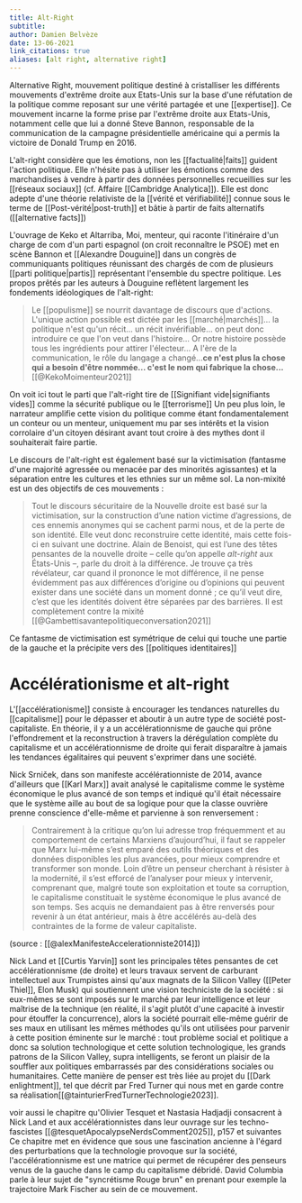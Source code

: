 ```yaml
---
title: Alt-Right
subtitle:
author: Damien Belvèze
date: 13-06-2021
link_citations: true
aliases: [alt right, alternative right]
---
```


Alternative Right, mouvement politique destiné à cristalliser les différents mouvements d'extrême droite aux Etats-Unis sur la base d'une réfutation de la politique comme reposant sur une vérité partagée et une [[expertise]]. 
Ce mouvement incarne la forme prise par l'extrême droite aux Etats-Unis, notamment celle que lui a donné Steve Bannon, responsable de la communication de la campagne présidentielle américaine qui a permis la victoire de Donald Trump en 2016. 

L'alt-right considère que les émotions, non les [[factualité|faits]] guident l'action politique. Elle n'hésite pas à utiliser les émotions comme des marchandises à vendre à partir des données personnelles recueillies sur les [[réseaux sociaux]] (cf. Affaire [[Cambridge Analytica]]). Elle est donc adepte d'une théorie relativiste de la [[vérité et vérifiabilité]] connue sous le terme de [[Post-vérité|post-truth]] et bâtie à partir de faits alternatifs ([[alternative facts]])

L'ouvrage de Keko et Altarriba, Moi, menteur, qui raconte l'itinéraire d'un charge de com d'un parti espagnol (on croit reconnaître le PSOE) met en scène Bannon et [[Alexandre Douguine]] dans un congrès de communiquants politiques réunissant des chargés de com de plusieurs [[parti politique|partis]] représentant l'ensemble du spectre politique. Les propos prêtés par les auteurs à Douguine reflètent largement les fondements idéologiques de l'alt-right: 

> Le [[populisme]] se nourrit davantage de discours que d'actions. L'unique action possible est dictée par les [[marché|marchés]]... la politique n'est qu'un récit... un récit invérifiable... on peut donc introduire ce que l'on veut dans l'histoire... Or notre histoire possède tous les ingrédients pour attirer l'électeur... A l'ère de la communication, le rôle du langage a changé...**ce n'est plus la chose qui a besoin d'être nommée... c'est le nom qui fabrique la chose...** [[@KekoMoimenteur2021]]

On voit ici tout le parti que l'alt-right tire de [[Signifiant vide|signifiants vides]] comme la sécurité publique ou le [[terrorisme]]
Un peu plus loin, le narrateur amplifie cette vision du politique comme étant fondamentalement un conteur ou un menteur, uniquement mu par ses intérêts et la vision corrolaire d'un citoyen désirant avant tout croire à des mythes dont il souhaiterait faire partie. 

Le discours de l'alt-right est également basé sur la victimisation (fantasme d'une majorité agressée ou menacée par des minorités agissantes) et la séparation entre les cultures et les ethnies sur un même sol. La non-mixité est un des objectifs de ces mouvements : 

>Tout le discours sécuritaire de la Nouvelle droite est basé sur la victimisation, sur la construction d’une nation victime d’agressions, de ces ennemis anonymes qui se cachent parmi nous, et de la perte de son identité. Elle veut donc reconstruire cette identité, mais cette fois-ci en suivant une doctrine. Alain de Benoist, qui est l’une des têtes pensantes de la nouvelle droite – celle qu’on appelle _alt-right_ aux États-Unis –, parle du droit à la différence. Je trouve ça très révélateur, car quand il prononce le mot différence, il ne pense évidemment pas aux différences d’origine ou d’opinions qui peuvent exister dans une société dans un moment donné ; ce qu’il veut dire, c’est que les identités doivent être séparées par des barrières. Il est complètement contre la mixité [[@Gambettisavantepolitiqueconversation2021]]

Ce fantasme de victimisation est symétrique de celui qui touche une partie de la gauche et la précipite vers des [[politiques identitaires]]

# Accélérationisme et alt-right

L'[[accélérationisme]] consiste à encourager les tendances naturelles du [[capitalisme]] pour le dépasser et aboutir à un autre type de société post-capitaliste. En théorie, il y a un accélérationnisme de gauche qui prône l'effondrement et la reconstruction à travers la dérégulation complète du capitalisme et un accélérationnisme de droite qui ferait disparaître à jamais les tendances égalitaires qui peuvent s'exprimer dans une société. 

Nick Srniček, dans son manifeste accélérationniste de 2014, avance d'ailleurs que [[Karl Marx]] avait analysé le capitalisme comme le système économique le plus avancé de son temps et indiqué qu'il était nécessaire que le système aille au bout de sa logique pour que la classe ouvrière prenne conscience d'elle-même et parvienne à son renversement : 

> Contrairement à la critique qu’on lui adresse trop fréquemment et au comportement de certains Marxiens d’aujourd’hui, il faut se rappeler que Marx lui-même s’est emparé des outils théoriques et des données disponibles les plus avancées, pour mieux comprendre et transformer son monde. Loin d’être un penseur cherchant à résister à la modernité, il s’est efforcé de l’analyser pour mieux y intervenir, comprenant que, malgré toute son exploitation et toute sa corruption, le capitalisme constituait le système économique le plus avancé de son temps. Ses acquis ne demandaient pas à être renversés pour revenir à un état antérieur, mais à être accélérés au-delà des contraintes de la forme de valeur capitaliste.

(source : [[@alexManifesteAccelerationniste2014]])

Nick Land et [[Curtis Yarvin]] sont les principales têtes pensantes de cet accélérationnisme (de droite) et leurs travaux servent de carburant intellectuel aux Trumpistes ainsi qu'aux magnats de la Silicon Valley ([[Peter Thiel]], Elon Musk) qui soutiennent une vision techniciste de la société : si eux-mêmes se sont imposés sur le marché par leur intelligence et leur maîtrise de la technique (en réalité, il s'agit plutôt d'une capacité à investir pour étouffer la concurrence), alors la société pourrait elle-même guérir de ses maux en utilisant les mêmes méthodes qu'ils ont utilisées pour parvenir à cette position éminente sur le marché : tout problème social et politique a donc sa solution technologique et cette solution technologique, les grands patrons de la Silicon Valley, supra intelligents, se feront un plaisir de la souffler aux politiques embarrassés par des considérations sociales ou humanitaires. Cette manière de penser est très liée au projet du [[Dark enlightment]], tel que décrit par Fred Turner qui nous met en garde contre sa réalisation[[@tainturierFredTurnerTechnologie2023]].  

voir aussi le chapitre qu'Olivier Tesquet et Nastasia Hadjadji consacrent à Nick Land et aux accélérationnistes dans leur ouvrage sur les techno-fascistes [[@tesquetApocalypseNerdsComment2025]], p157 et suivantes
Ce chapitre met en évidence que sous une fascination ancienne à l'égard des perturbations que la technologie provoque sur la société, l'accélérationnisme est une matrice qui permet de récupérer des penseurs venus de la gauche dans le camp du capitalisme débridé. David Columbia parle à leur sujet de "syncrétisme Rouge brun" en prenant pour exemple la trajectoire Mark Fischer au sein de ce mouvement. 
